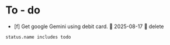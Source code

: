 # To - do

- [f] Get google Gemini using debit card. 📅 2025-08-17 🏁 delete

```tasks
status.name includes todo
```
